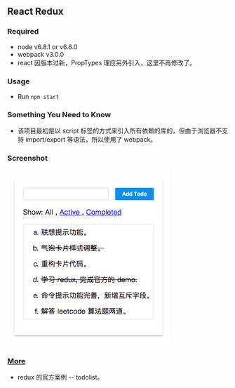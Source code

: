 ## React Redux

### Required 

* node v6.8.1 or v6.6.0
* webpack v3.0.0
* react 因版本过新，PropTypes 理应另外引入，这里不再修改了。

### Usage

* Run `npm start`

### Something You Need to Know

* 该项目最初是以 script 标签的方式来引入所有依赖的库的，但由于浏览器不支持 import/export 等语法，所以使用了 webpack。 

### Screenshot

![Todolist](https://github.com/kyriejoshua/react-tutorial/blob/master/demo3/imgs/redux-demo.png)

### [More](http://cn.redux.js.org//docs/basics/UsageWithReact.html)

* redux 的官方案例 -- todolist。
